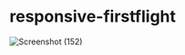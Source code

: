 # responsive-firstflight

![Screenshot (152)](https://github.com/user-attachments/assets/6b60624b-629b-4191-9cb9-7e20c3ba3cac)
